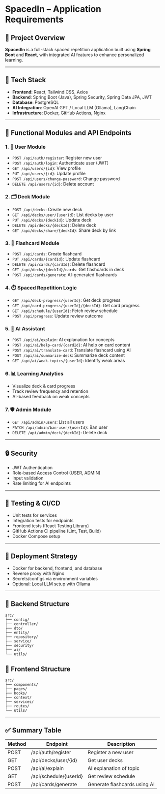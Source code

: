 # SpacedIn – Application Requirements

## 📘 Project Overview
**SpacedIn** is a full-stack spaced repetition application built using **Spring Boot** and **React**, with integrated AI features to enhance personalized learning.

---

## 🧱 Tech Stack

- **Frontend**: React, Tailwind CSS, Axios
- **Backend**: Spring Boot (Java), Spring Security, Spring Data JPA, JWT
- **Database**: PostgreSQL
- **AI Integration**: OpenAI GPT / Local LLM (Ollama), LangChain
- **Infrastructure**: Docker, GitHub Actions, Nginx

---

## 🧩 Functional Modules and API Endpoints

### 1. 🧑 User Module
- `POST /api/auth/register`: Register new user
- `POST /api/auth/login`: Authenticate user (JWT)
- `GET /api/users/{id}`: View profile
- `PUT /api/users/{id}`: Update profile
- `POST /api/users/change-password`: Change password
- `DELETE /api/users/{id}`: Delete account

### 2. 🗂️ Deck Module
- `POST /api/decks`: Create new deck
- `GET /api/decks/user/{userId}`: List decks by user
- `PUT /api/decks/{deckId}`: Update deck
- `DELETE /api/decks/{deckId}`: Delete deck
- `GET /api/decks/share/{deckId}`: Share deck by link

### 3. 🧠 Flashcard Module
- `POST /api/cards`: Create flashcard
- `PUT /api/cards/{cardId}`: Update flashcard
- `DELETE /api/cards/{cardId}`: Delete flashcard
- `GET /api/decks/{deckId}/cards`: Get flashcards in deck
- `POST /api/cards/generate`: AI-generated flashcards

### 4. ⏱️ Spaced Repetition Logic
- `GET /api/deck-progress/{userId}`: Get deck progress
- `GET /api/card-progress/{userId}/{deckId}`: Get card progress
- `GET /api/schedule/{userId}`: Fetch review schedule
- `POST /api/progress`: Update review outcome

### 5. 🤖 AI Assistant
- `POST /api/ai/explain`: AI explanation for concepts
- `POST /api/ai/help-card/{cardId}`: AI help on card content
- `POST /api/ai/translate-card`: Translate flashcard using AI
- `POST /api/ai/summarize-deck`: Summarize deck content
- `GET /api/ai/weak-topics/{userId}`: Identify weak areas

### 6. 📊 Learning Analytics
- Visualize deck & card progress
- Track review frequency and retention
- AI-based feedback on weak concepts

### 7. 🛡️ Admin Module
- `GET /api/admin/users`: List all users
- `PATCH /api/admin/ban-user/{userId}`: Ban user
- `DELETE /api/admin/deck/{deckId}`: Delete deck

---

## 🔒 Security
- JWT Authentication
- Role-based Access Control (USER, ADMIN)
- Input validation
- Rate limiting for AI endpoints

---

## 🧪 Testing & CI/CD
- Unit tests for services
- Integration tests for endpoints
- Frontend tests (React Testing Library)
- GitHub Actions CI pipeline (Lint, Test, Build)
- Docker Compose setup

---

## 🐳 Deployment Strategy
- Docker for backend, frontend, and database
- Reverse proxy with Nginx
- Secrets/configs via environment variables
- Optional: Local LLM setup with Ollama

---

## 📁 Backend Structure
```
src/
├── config/
├── controller/
├── dto/
├── entity/
├── repository/
├── service/
├── security/
├── ai/
└── utils/
```

## 📁 Frontend Structure
```
src/
├── components/
├── pages/
├── hooks/
├── context/
├── services/
├── routes/
└── utils/
```

---

## ✅ Summary Table

| Method | Endpoint | Description |
|--------|----------|-------------|
| POST   | /api/auth/register | Register a new user |
| GET    | /api/decks/user/{id} | Get user decks |
| POST   | /api/ai/explain | AI explanation of topic |
| GET    | /api/schedule/{userId} | Get review schedule |
| POST   | /api/cards/generate | Generate flashcards using AI |